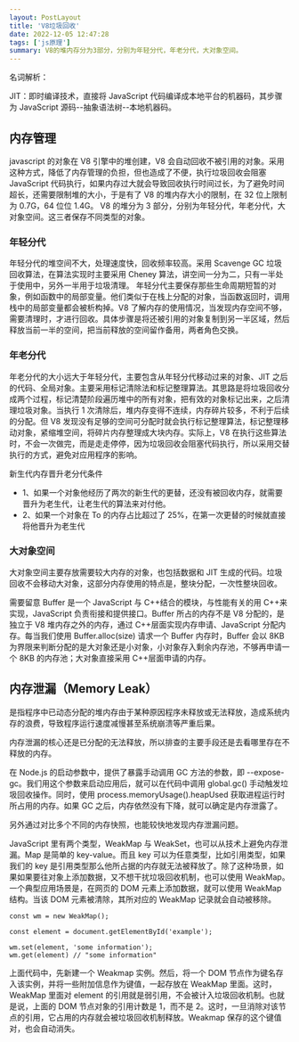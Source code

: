 ```yaml
---
layout: PostLayout
title: 'V8垃圾回收'
date: 2022-12-05 12:47:28
tags: ['js原理']
summary: V8的堆内存分为3部分，分别为年轻分代，年老分代，大对象空间。
---
```


名词解析：

JIT：即时编译技术，直接将 JavaScript 代码编译成本地平台的机器码，其步骤为 JavaScript 源码--抽象语法树--本地机器码。

## 内存管理

javascript 的对象在 V8 引擎中的堆创建，V8 会自动回收不被引用的对象。采用这种方式，降低了内存管理的负担，但也造成了不便，执行垃圾回收会阻塞 JavaScript 代码执行，如果内存过大就会导致回收执行时间过长，为了避免时间超长，还需要限制堆的大小，于是有了 V8 的堆内存大小的限制，在 32 位上限制为 0.7G，64 位位 1.4G。
V8 的堆分为 3 部分，分别为年轻分代，年老分代，大对象空间。这三者保存不同类型的对象。

### 年轻分代

年轻分代的堆空间不大，处理速度快，回收频率较高。采用 Scavenge GC 垃圾回收算法，在算法实现时主要采用 Cheney 算法，讲空间一分为二，只有一半处于使用中，另外一半用于垃圾清理。
年轻分代主要保存那些生命周期短暂的对象，例如函数中的局部变量。他们类似于在栈上分配的对象，当函数返回时，调用栈中的局部变量都会被析构掉。V8 了解内存的使用情况，当发现内存空间不够，需要清理时，才进行回收。具体步骤是将还被引用的对象复制到另一半区域，然后释放当前一半的空间，把当前释放的空间留作备用，两者角色交换。

### 年老分代

年老分代的大小远大于年轻分代，主要包含从年轻分代移动过来的对象、JIT 之后的代码、全局对象。主要采用标记清除法和标记整理算法。其思路是将垃圾回收分成两个过程，标记清楚阶段遍历堆中的所有对象，把有效的对象标记出来，之后清理垃圾对象。当执行 1 次清除后，堆内存变得不连续，内存碎片较多，不利于后续的分配。但 V8 发现没有足够的空间可分配时就会执行标记整理算法，标记整理移动对象，紧缩堆空间，将碎片内存整理成大块内存。实际上，V8 在执行这些算法时，不会一次做完，而是走走停停，因为垃圾回收会阻塞代码执行，所以采用交替执行的方式，避免对应用程序的影响。

新生代内存晋升老分代条件

- 1、如果一个对象他经历了两次的新生代的更替，还没有被回收内存，就需要晋升为老生代，让老生代的算法来对付他。
- 2、如果一个对象在 To 的内存占比超过了 25%，在第一次更替的时候就直接将他晋升为老生代

### 大对象空间

大对象空间主要存放需要较大内存的对象，也包括数据和 JIT 生成的代码。垃圾回收不会移动大对象，这部分内存使用的特点是，整块分配，一次性整块回收。

需要留意 Buffer 是一个 JavaScript 与 C++结合的模块，与性能有关的用 C++来实现，JavaScript 负责衔接和提供接口。Buffer 所占的内存不是 V8 分配的，是独立于 V8 堆内存之外的内存，通过 C++层面实现内存申请、JavaScript 分配内存。每当我们使用 Buffer.alloc(size) 请求一个 Buffer 内存时，Buffer 会以 8KB 为界限来判断分配的是大对象还是小对象，小对象存入剩余内存池，不够再申请一个 8KB 的内存池；大对象直接采用 C++层面申请的内存。

## 内存泄漏（Memory Leak）

是指程序中已动态分配的堆内存由于某种原因程序未释放或无法释放，造成系统内存的浪费，导致程序运行速度减慢甚至系统崩溃等严重后果。

内存泄漏的核心还是已分配的无法释放，所以排查的主要手段还是去看哪里存在不释放的内存。

在 Node.js 的启动参数中，提供了暴露手动调用 GC 方法的参数，即 --expose-gc。我们用这个参数来启动应用后，就可以在代码中调用 global.gc() 手动触发垃圾回收操作。同时，使用 process.memoryUsage().heapUsed 获取进程运行时所占用的内存。如果 GC 之后，内存依然没有下降，就可以确定是内存泄露了。

另外通过对比多个不同的内存快照，也能较快地发现内存泄漏问题。

JavaScript 里有两个类型，WeakMap 与 WeakSet，也可以从技术上避免内存泄漏。Map 是简单的 key-value。而且 key 可以为任意类型，比如引用类型，如果我们的 key 是引用类型那么他所占据的内存就无法被释放了。除了这种场景，如果如果要往对象上添加数据，又不想干扰垃圾回收机制，也可以使用 WeakMap。一个典型应用场景是，在网页的 DOM 元素上添加数据，就可以使用 WeakMap 结构。当该 DOM 元素被清除，其所对应的 WeakMap 记录就会自动被移除。

```
const wm = new WeakMap();

const element = document.getElementById('example');

wm.set(element, 'some information');
wm.get(element) // "some information"
```

上面代码中，先新建一个 Weakmap 实例。然后，将一个 DOM 节点作为键名存入该实例，并将一些附加信息作为键值，一起存放在 WeakMap 里面。这时，WeakMap 里面对 element 的引用就是弱引用，不会被计入垃圾回收机制。也就是说，上面的 DOM 节点对象的引用计数是 1，而不是 2。这时，一旦消除对该节点的引用，它占用的内存就会被垃圾回收机制释放。Weakmap 保存的这个键值对，也会自动消失。
